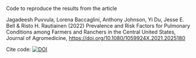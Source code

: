 Code to reproduce the results from the article

Jagadeesh Puvvula, Lorena Baccaglini, Anthony Johnson, Yi Du, Jesse E. Bell & Risto H. Rautiainen (2022) Prevalence and Risk Factors for Pulmonary Conditions among Farmers and Ranchers in the Central United States, Journal of Agromedicine, https://doi.org/10.1080/1059924X.2021.2025180

Cite code: [![DOI](https://zenodo.org/badge/298374080.svg)](https://zenodo.org/badge/latestdoi/298374080)
